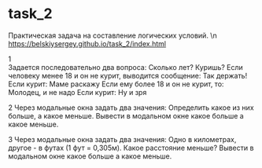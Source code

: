 # task_2

Практическая задача на составление логических условий. \n
https://belskiysergey.github.io/task_2/index.html

1  
Задается последовательно два вопроса:
Сколько лет?
Куришь?
Если человеку менее 18 и он не курит, выводится сообщение: Так держать!
Если курит: Маме раскажу
Если ему более 18 и он не курит, то: Молодец, и не надо
Если курит: Ну и зря

2 
Через модальные окна задать два значения:
Определить какое из них больше, а какое меньше.
Вывести в модальном окне какое больше а какое меньше.

3
Через модальные окна задать два значения:
Одно в километрах, другое - в футах (1 фут = 0,305м).
Какое расстояние меньше?
Вывести в модальном окне какое больше а какое меньше.
